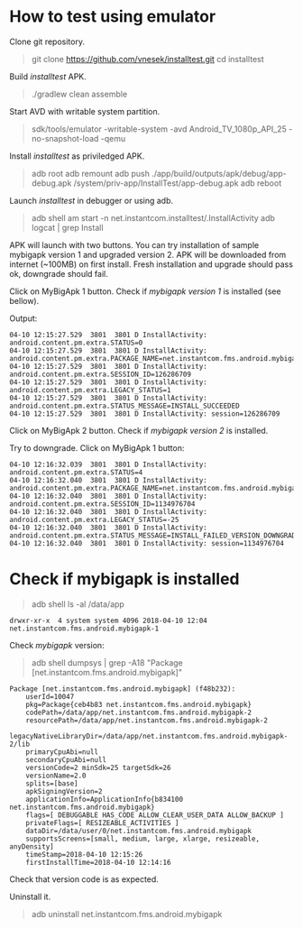 
How to test using emulator
==========================

Clone git repository.

> git clone https://github.com/vnesek/installtest.git
> cd installtest

Build *installtest* APK.

> ./gradlew clean assemble

Start AVD with writable system partition.

> sdk/tools/emulator -writable-system -avd Android_TV_1080p_API_25 -no-snapshot-load -qemu

Install *installtest* as priviledged APK.

> adb root
> adb remount
> adb push ./app/build/outputs/apk/debug/app-debug.apk /system/priv-app/InstallTest/app-debug.apk
> adb reboot

Launch *installtest* in debugger or using adb.

> adb shell am start -n net.instantcom.installtest/.InstallActivity
> adb logcat | grep Install

APK will launch with two buttons. You can try installation of sample mybigapk version 1 and upgraded
version 2. APK will be downloaded from internet (~100MB) on first install. Fresh installation and
upgrade should pass ok, downgrade should fail.

Click on MyBigApk 1 button. Check if *mybigapk version 1* is installed (see bellow).

Output:

```
04-10 12:15:27.529  3801  3801 D InstallActivity: android.content.pm.extra.STATUS=0
04-10 12:15:27.529  3801  3801 D InstallActivity: android.content.pm.extra.PACKAGE_NAME=net.instantcom.fms.android.mybigapk
04-10 12:15:27.529  3801  3801 D InstallActivity: android.content.pm.extra.SESSION_ID=126286709
04-10 12:15:27.529  3801  3801 D InstallActivity: android.content.pm.extra.LEGACY_STATUS=1
04-10 12:15:27.529  3801  3801 D InstallActivity: android.content.pm.extra.STATUS_MESSAGE=INSTALL_SUCCEEDED
04-10 12:15:27.529  3801  3801 D InstallActivity: session=126286709
```

Click on MyBigApk 2 button. Check if *mybigapk version 2* is installed.

Try to downgrade. Click on MyBigApk 1 button:

```
04-10 12:16:32.039  3801  3801 D InstallActivity: android.content.pm.extra.STATUS=4
04-10 12:16:32.040  3801  3801 D InstallActivity: android.content.pm.extra.PACKAGE_NAME=net.instantcom.fms.android.mybigapk
04-10 12:16:32.040  3801  3801 D InstallActivity: android.content.pm.extra.SESSION_ID=1134976704
04-10 12:16:32.040  3801  3801 D InstallActivity: android.content.pm.extra.LEGACY_STATUS=-25
04-10 12:16:32.040  3801  3801 D InstallActivity: android.content.pm.extra.STATUS_MESSAGE=INSTALL_FAILED_VERSION_DOWNGRADE
04-10 12:16:32.040  3801  3801 D InstallActivity: session=1134976704
```

Check if mybigapk is installed
==============================

> adb shell ls -al /data/app

```
drwxr-xr-x  4 system system 4096 2018-04-10 12:04 net.instantcom.fms.android.mybigapk-1
```

Check *mybigapk* version:

> adb shell dumpsys | grep -A18 "Package \[net.instantcom.fms.android.mybigapk\]"

```
Package [net.instantcom.fms.android.mybigapk] (f48b232):
    userId=10047
    pkg=Package{ceb4b83 net.instantcom.fms.android.mybigapk}
    codePath=/data/app/net.instantcom.fms.android.mybigapk-2
    resourcePath=/data/app/net.instantcom.fms.android.mybigapk-2
    legacyNativeLibraryDir=/data/app/net.instantcom.fms.android.mybigapk-2/lib
    primaryCpuAbi=null
    secondaryCpuAbi=null
    versionCode=2 minSdk=25 targetSdk=26
    versionName=2.0
    splits=[base]
    apkSigningVersion=2
    applicationInfo=ApplicationInfo{b834100 net.instantcom.fms.android.mybigapk}
    flags=[ DEBUGGABLE HAS_CODE ALLOW_CLEAR_USER_DATA ALLOW_BACKUP ]
    privateFlags=[ RESIZEABLE_ACTIVITIES ]
    dataDir=/data/user/0/net.instantcom.fms.android.mybigapk
    supportsScreens=[small, medium, large, xlarge, resizeable, anyDensity]
    timeStamp=2018-04-10 12:15:26
    firstInstallTime=2018-04-10 12:14:16
```

Check that version code is as expected.

Uninstall it.

> adb uninstall net.instantcom.fms.android.mybigapk